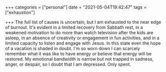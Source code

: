 +++
categories = ["personal"]
date = "2021-05-04T19:42:47"
tags = ["exhaustion"]

+++
The full list of causes is uncertain, but I am exhausted to the near edge of burnout. It's evident in a limited recovery from Sabbath rest, in a weakened motivation to do more than watch television after the kids are asleep, in an absence of creativity or engagement in fun activities, and in a limited capacity to listen and engage with Jesus. In this state even the hope of a vacation is shaded in doubt. I'm so worn down I can scarcely remember what it was like to have energy or believe that energy will be restored. My emotional bandwidth is narrow but not trapped in sadness, anger, or despair, so I doubt that I am depressed. Only spent.
      